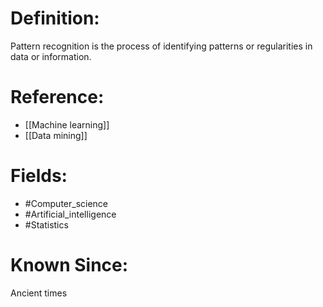 

# Definition:
Pattern recognition is the process of identifying patterns or regularities in data or information.

# Reference:
- [[Machine learning]]
- [[Data mining]]

# Fields: 
- #Computer_science
- #Artificial_intelligence
- #Statistics

# Known Since:
Ancient times

